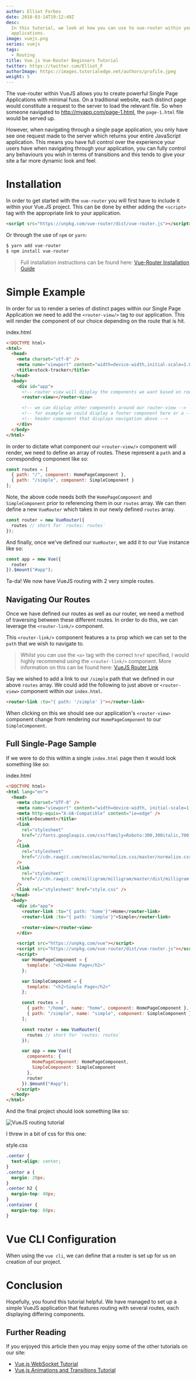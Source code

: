 ```yaml
---
author: Elliot Forbes
date: 2018-03-14T19:12:49Z
desc:
  In this tutorial, we look at how you can use to vue-router within your VueJS
  applications.
image: vuejs.png
series: vuejs
tags:
  - Routing
title: Vue.js Vue-Router Beginners Tutorial
twitter: https://twitter.com/Elliot_F
authorImage: https://images.tutorialedge.net/authors/profile.jpeg
weight: 5
---
```


The vue-router within VueJS allows you to create powerful Single Page
Applications with minimal fuss. On a traditional website, each distinct page
would constitute a request to the server to load the relevant file. So when
someone navigated to http://myapp.com/page-1.html, the `page-1.html` file would
be served up.

However, when navigating through a single page application, you only have see
one request made to the server which returns your entire JavaScript application.
This means you have full control over the experience your users have when
navigating through your application, you can fully control any behaviours you
wish in terms of transitions and this tends to give your site a far more dynamic
look and feel.

# Installation

In order to get started with the `vue-router` you will first have to include it
within your Vue.JS project. This can be done by either adding the `<script>` tag
with the appropriate link to your application.

```html
<script src="https://unpkg.com/vue-router/dist/vue-router.js"></script>
```

Or through the use of `npm` or `yarn`:

```js
$ yarn add vue-router
$ npm install vue-router
```

> Full installation instructions can be found here:
> [Vue-Router Installation Guide](https://router.vuejs.org/en/installation.html)

# Simple Example

In order for us to render a series of distinct pages within our Single Page
Application we need to add the `<router-view/>` tag to our application. This
will render the component of our choice depending on the route that is hit.

<div class="filename">index.html</div>

```html
<!DOCTYPE html>
<html>
  <head>
    <meta charset="utf-8" />
    <meta name="viewport" content="width=device-width,initial-scale=1.0" />
    <title>stock-tracker</title>
  </head>
  <body>
    <div id="app">
      <!-- router view will display the components we want based on route -->
      <router-view></router-view>

      <!-- we can display other components around our router-view -->
      <!-- for example we could display a footer component here or a -->
      <!-- header component that displays navigation above -->
    </div>
  </body>
</html>
```

In order to dictate what component our `<router-view/>` component will render,
we need to define an array of routes. These represent a `path` and a
corresponding component like so:

```js
const routes = [
  { path: "/", component: HomePageComponent },
  { path: "/simple", component: SimpleComponent }
];
```

Note, the above code needs both the `HomePageComponent` and `SimpleComponent`
prior to referencing them in our `routes` array. We can then define a new
`VueRouter` which takes in our newly defined `routes` array.

```js
const router = new VueRouter({
  routes // short for `routes: routes`
});
```

And finally, once we've defined our `VueRouter`, we add it to our Vue instance
like so:

```js
const app = new Vue({
  router
}).$mount("#app");
```

Ta-da! We now have VueJS routing with 2 very simple routes.

## Navigating Our Routes

Once we have defined our routes as well as our router, we need a method of
traversing between these different routes. In order to do this, we can leverage
the `<router-link/>` component.

This `<router-link/>` component features a `to` prop which we can set to the
`path` that we wish to navigate to.

> Whilst you can use the `<a>` tag with the correct `href` specified, I would
> highly recommend using the `<router-link/>` component. More information on
> this can be found here:
> [VueJS Router Link](https://router.vuejs.org/en/api/router-link.html)

Say we wished to add a link to our `/simple` path that we defined in our above
`routes` array. We could add the following to just above or `<router-view>`
component within our `index.html`.

```html
<router-link :to="{ path: '/simple' }"></router-link>
```

When clicking on this we should see our application's `<router-view>` component
change from rendering our `HomePageComponent` to our `SimpleComponent`.

## Full Single-Page Sample

If we were to do this within a single `index.html` page then it would look
something like so:

<div class="filename">index.html</div>

```html
<!DOCTYPE html>
<html lang="en">
  <head>
    <meta charset="UTF-8" />
    <meta name="viewport" content="width=device-width, initial-scale=1.0" />
    <meta http-equiv="X-UA-Compatible" content="ie=edge" />
    <title>Document</title>
    <link
      rel="stylesheet"
      href="//fonts.googleapis.com/css?family=Roboto:300,300italic,700,700italic"
    />
    <link
      rel="stylesheet"
      href="//cdn.rawgit.com/necolas/normalize.css/master/normalize.css"
    />
    <link
      rel="stylesheet"
      href="//cdn.rawgit.com/milligram/milligram/master/dist/milligram.min.css"
    />
    <link rel="stylesheet" href="style.css" />
  </head>
  <body>
    <div id="app">
      <router-link :to="{ path: 'home'}">Home</router-link>
      <router-link :to="{ path: 'simple'}">Simple</router-link>

      <router-view></router-view>
    </div>

    <script src="https://unpkg.com/vue"></script>
    <script src="https://unpkg.com/vue-router/dist/vue-router.js"></script>
    <script>
      var HomePageComponent = {
        template: "<h2>Home Page</h2>"
      };

      var SimpleComponent = {
        template: "<h2>Simple Page</h2>"
      };

      const routes = [
        { path: "/home", name: "home", component: HomePageComponent },
        { path: "/simple", name: "simple", component: SimpleComponent }
      ];

      const router = new VueRouter({
        routes // short for `routes: routes`
      });

      var app = new Vue({
        components: {
          HomePageComponent: HomePageComponent,
          SimpleComponent: SimpleComponent
        },
        router
      }).$mount("#app");
    </script>
  </body>
</html>
```

And the final project should look something like so:

![VueJS routing tutorial](https://images.tutorialedge.net/vuejs-routing-tutorial-01.png)

I threw in a bit of css for this one:

<div class="filename">style.css</div>

```css
.center {
  text-align: center;
}
.center a {
  margin: 20px;
}
.center h2 {
  margin-top: 40px;
}
.container {
  margin-top: 80px;
}
```

# Vue CLI Configuration

When using the `vue cli`, we can define that a router is set up for us on
creation of our project.

# Conclusion

Hopefully, you found this tutorial helpful. We have managed to set up a simple
VueJS application that features routing with several routes, each displaying
differing components.


## Further Reading

If you enjoyed this article then you may enjoy some of the other tutorials on our site:

* [Vue.js WebSocket Tutorial](/javascript/vuejs/vuejs-websocket-tutorial/)
* [Vue.js Animations and Transitions Tutorial](/javascript/vuejs/vuejs-transitions-animations-tutorial/)